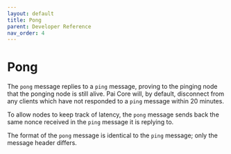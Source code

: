 ```yaml
---
layout: default
title: Pong
parent: Developer Reference
nav_order: 4
---
```


Pong
======

The `pong` message replies to a `ping` message, proving to the pinging
node that the ponging node is still alive. Pai Core will, by
default, disconnect from any clients which have not responded to a
`ping` message within 20 minutes.

To allow nodes to keep track of latency, the `pong` message sends back
the same nonce received in the `ping` message it is replying to.

The format of the `pong` message is identical to the `ping` message;
only the message header differs.
